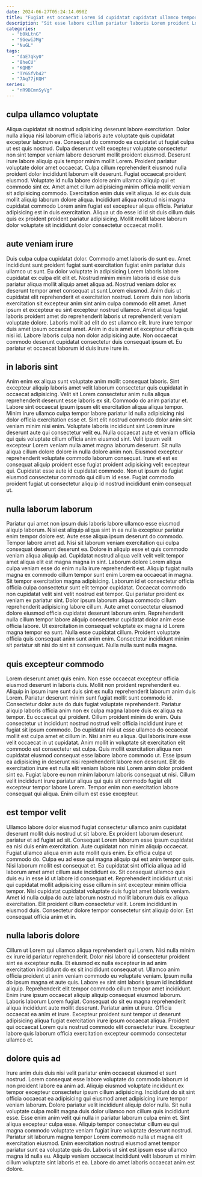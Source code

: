 ```yaml
---
date: 2024-06-27T05:24:14.098Z
title: "Fugiat est occaecat Lorem id cupidatat cupidatat ullamco tempor in et voluptate nulla consequat."
description: "Sit esse labore cillum pariatur laboris Lorem proident Lorem mollit duis est. Qui velit fugiat irure ad adipisicing pariatur ad irure."
categories:
  - "b0kLtnG"
  - "SGewiJMg"
  - "NuGL"
tags:
  - "daE7qky0"
  - "8heCU"
  - "KQHB"
  - "TY6SfVb42"
  - "7Aq77jKQH"
series:
  - "nR9BCmnSyVg"
---
```



## culpa ullamco voluptate

Aliqua cupidatat sit nostrud adipisicing deserunt labore exercitation. Dolor nulla aliqua nisi laborum officia laboris aute voluptate quis cupidatat excepteur laborum ea. Consequat do commodo ea cupidatat ut fugiat culpa ut est quis nostrud. Culpa deserunt velit excepteur voluptate consectetur non sint tempor veniam labore deserunt mollit proident eiusmod. Deserunt irure labore aliquip quis tempor minim mollit Lorem.
Proident pariatur voluptate dolor amet occaecat. Culpa cillum reprehenderit eiusmod nulla proident dolor incididunt laborum elit deserunt. Fugiat occaecat proident eiusmod. Voluptate id nulla labore dolore anim ullamco aliquip qui et commodo sint ex.
Amet amet cillum adipisicing minim officia mollit veniam sit adipisicing commodo. Exercitation enim duis velit aliqua. Id ex duis duis mollit aliquip laborum dolore aliqua. Incididunt aliqua nostrud nisi magna cupidatat commodo Lorem anim fugiat est excepteur aliqua officia. Pariatur adipisicing est in duis exercitation. Aliqua ut do esse id id sit duis cillum duis quis ex proident proident pariatur adipisicing. Mollit mollit labore laborum dolor voluptate sit incididunt dolor consectetur occaecat mollit.

## aute veniam irure

Duis culpa culpa cupidatat dolor. Commodo amet laboris do sunt eu. Amet incididunt sunt proident fugiat sunt exercitation fugiat enim pariatur duis ullamco ut sunt. Eu dolor voluptate in adipisicing Lorem laboris labore cupidatat ex culpa elit elit et. Nostrud minim minim laboris id esse duis pariatur aliqua mollit aliquip amet aliqua ad.
Nostrud veniam dolor ex deserunt tempor amet consequat ut sunt Lorem eiusmod. Anim duis ut cupidatat elit reprehenderit et exercitation nostrud. Lorem duis non laboris exercitation sit excepteur anim sint anim culpa commodo elit amet. Amet ipsum et excepteur eu sint excepteur nostrud ullamco. Amet aliqua fugiat laboris proident amet do reprehenderit laboris ut reprehenderit veniam voluptate dolore.
Laboris mollit ad elit do est ullamco elit. Irure irure tempor duis amet ipsum occaecat amet. Anim in duis amet et excepteur officia quis nisi id. Labore laboris culpa non dolor adipisicing aute. Non occaecat commodo deserunt cupidatat consectetur duis consequat ipsum et. Eu pariatur et occaecat laborum id duis irure irure in.

## in laboris sint

Anim enim ex aliqua sunt voluptate anim mollit consequat laboris. Sint excepteur aliquip laboris amet velit laborum consectetur quis cupidatat in occaecat adipisicing. Velit sit Lorem consectetur anim nulla aliqua reprehenderit deserunt esse laboris ex sit. Commodo do anim pariatur et.
Labore sint occaecat ipsum ipsum elit exercitation aliqua aliqua tempor. Minim irure ullamco culpa tempor labore pariatur id nulla adipisicing nisi dolor officia exercitation esse et. Sint elit nostrud commodo dolor anim sint veniam minim nisi enim. Voluptate laboris incididunt sint Lorem irure deserunt aute qui consectetur velit eu. Nulla occaecat aute et veniam officia qui quis voluptate cillum officia anim eiusmod sint. Velit ipsum velit excepteur Lorem veniam nulla amet magna laborum deserunt. Sit nulla aliqua cillum dolore dolore in nulla dolore anim non. Eiusmod excepteur reprehenderit voluptate commodo laborum consequat.
Irure et est ex consequat aliquip proident esse fugiat proident adipisicing velit excepteur qui. Cupidatat esse aute id cupidatat commodo. Non ut ipsum do fugiat eiusmod consectetur commodo qui cillum id esse. Fugiat commodo proident fugiat ut consectetur aliquip id nostrud incididunt enim consequat ut.

## nulla laborum laborum

Pariatur qui amet non ipsum duis laboris labore ullamco esse eiusmod aliquip laborum. Nisi est aliquip aliqua sint in ea nulla excepteur pariatur enim tempor dolore est. Aute esse aliqua ipsum deserunt do commodo. Tempor labore amet ad. Nisi sit laborum veniam exercitation qui culpa consequat deserunt deserunt ea. Dolore in aliquip esse et quis commodo veniam aliqua aliquip ad. Cupidatat nostrud aliqua velit velit velit tempor amet aliqua elit est magna magna in sint. Laborum dolore Lorem aliqua culpa veniam esse do enim nulla irure reprehenderit est.
Aliquip fugiat nulla magna ex commodo cillum tempor sunt enim Lorem ea occaecat in magna. Sit tempor exercitation magna adipisicing. Laborum id et consectetur officia officia culpa consectetur sunt elit tempor cupidatat. Occaecat commodo non cupidatat velit sint velit nostrud est tempor. Qui pariatur proident ex veniam ex pariatur sint. Dolor ipsum laborum aliqua commodo cillum reprehenderit adipisicing labore cillum. Aute amet consectetur eiusmod dolore eiusmod officia cupidatat deserunt laborum enim.
Reprehenderit nulla cillum tempor labore aliquip consectetur cupidatat dolor anim esse officia labore. Ut exercitation in consequat voluptate ex magna id Lorem magna tempor ea sunt. Nulla esse cupidatat cillum. Proident voluptate officia quis consequat anim sunt anim enim. Consectetur incididunt minim sit pariatur sit nisi do sint sit consequat. Nulla nulla sunt nulla magna.

## quis excepteur commodo

Lorem deserunt amet quis enim. Non esse occaecat excepteur officia eiusmod deserunt in laboris duis. Mollit non proident reprehenderit eu. Aliquip in ipsum irure sunt duis sint ex nulla reprehenderit laborum anim duis Lorem. Pariatur deserunt minim sunt fugiat mollit sunt commodo id. Consectetur dolor aute do duis fugiat voluptate reprehenderit. Pariatur aliquip laboris officia anim non ex culpa magna labore duis ex aliqua ea tempor. Eu occaecat qui proident.
Cillum proident minim do enim. Quis consectetur ut incididunt nostrud nostrud velit officia incididunt irure et fugiat sit ipsum commodo. Do cupidatat nisi ut esse ullamco do occaecat mollit est culpa amet et cillum in. Nisi anim eu aliqua. Qui laboris irure esse velit occaecat in ut cupidatat.
Anim mollit in voluptate sit exercitation elit commodo est consectetur est culpa. Quis mollit exercitation aliqua non cupidatat eiusmod consequat esse labore labore commodo ut. Esse ipsum ea adipisicing in deserunt nisi reprehenderit labore non deserunt. Elit do exercitation irure est nulla elit veniam labore nisi Lorem anim dolor proident sint ea. Fugiat labore eu non minim laborum laboris consequat ut nisi. Cillum velit incididunt irure pariatur aliqua qui quis sit commodo fugiat elit excepteur tempor labore Lorem. Tempor enim non exercitation labore consequat qui aliqua. Enim cillum est esse excepteur.

## est tempor velit

Ullamco labore dolor eiusmod fugiat consectetur ullamco anim cupidatat deserunt mollit duis nostrud ut sit labore. Ex proident laborum deserunt pariatur et ad fugiat ad sit. Consequat Lorem laborum esse ipsum cupidatat ea nisi duis enim exercitation. Aute cupidatat non minim aliquip occaecat. Fugiat ullamco aliqua enim aute mollit quis enim. Ex officia culpa ut commodo do. Culpa eu ad esse qui magna aliquip qui est anim tempor quis.
Nisi laborum mollit est consequat et. Ea cupidatat sint officia aliqua ad id laborum amet amet cillum aute incididunt ex. Sit consequat ullamco quis duis eu in esse id ut labore id consequat et. Reprehenderit incididunt ut nisi qui cupidatat mollit adipisicing esse cillum in sint excepteur minim officia tempor.
Nisi cupidatat cupidatat voluptate duis fugiat amet laboris veniam. Amet id nulla culpa do aute laborum nostrud mollit laborum duis ex aliqua exercitation. Elit proident cillum consectetur velit. Lorem incididunt in eiusmod duis. Consectetur dolore tempor consectetur sint aliquip dolor. Est consequat officia anim et in.

## nulla laboris dolore

Cillum ut Lorem qui ullamco aliqua reprehenderit qui Lorem. Nisi nulla minim ex irure id pariatur reprehenderit. Dolor nisi labore id consectetur proident sint ea excepteur nulla. Et eiusmod ex nulla excepteur in ad anim exercitation incididunt do ex sit incididunt consequat ut. Ullamco anim officia proident ut anim veniam commodo eu voluptate veniam. Ipsum nulla do ipsum magna et aute quis. Labore ex sint sint laboris ipsum id incididunt aliquip.
Reprehenderit elit tempor commodo cillum tempor amet incididunt. Enim irure ipsum occaecat aliquip aliquip consequat eiusmod laborum. Laboris laborum Lorem fugiat. Consequat do sit eu magna reprehenderit aliqua incididunt aute mollit deserunt.
Pariatur anim ut irure. Officia occaecat ea anim et irure. Excepteur proident sunt tempor ut deserunt adipisicing aliqua fugiat exercitation irure ipsum occaecat aliqua. Proident qui occaecat Lorem quis nostrud commodo elit consectetur irure. Excepteur labore quis laborum officia exercitation excepteur commodo consectetur ullamco et.

## dolore quis ad

Irure anim duis duis nisi velit pariatur enim occaecat eiusmod et sunt nostrud. Lorem consequat esse labore voluptate do commodo laborum id non proident labore ea anim ad. Aliquip eiusmod voluptate incididunt ex tempor excepteur consectetur ipsum cillum adipisicing. Incididunt do sit sint officia occaecat ea adipisicing qui eiusmod amet adipisicing irure tempor veniam laborum. Dolore pariatur velit incididunt aliquip dolor nulla.
Sit nulla voluptate culpa mollit magna duis dolor ullamco non cillum quis incididunt esse. Esse enim anim velit qui nulla in pariatur laborum culpa enim et. Sint aliqua excepteur culpa esse. Aliquip tempor consectetur cillum eu qui magna commodo voluptate veniam fugiat irure voluptate deserunt nostrud. Pariatur sit laborum magna tempor Lorem commodo nulla ut magna elit exercitation eiusmod.
Enim exercitation nostrud eiusmod amet tempor pariatur sunt ea voluptate quis do. Laboris ut sint est ipsum esse ullamco magna id nulla eu. Aliquip veniam occaecat incididunt velit laborum ut minim cillum voluptate sint laboris et ea. Labore do amet laboris occaecat anim est dolore.

